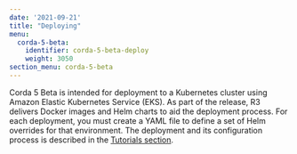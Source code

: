 ```yaml
---
date: '2021-09-21'
title: "Deploying"
menu:
  corda-5-beta:
    identifier: corda-5-beta-deploy
    weight: 3050
section_menu: corda-5-beta
---
```

Corda 5 Beta is intended for deployment to a Kubernetes cluster using Amazon Elastic Kubernetes Service (EKS).
As part of the release, R3 delivers Docker images and Helm charts to aid the deployment process.
For each deployment, you must create a YAML file to define a set of Helm overrides for that environment.
The deployment and its configuration process is described in the [Tutorials section](deployment-tutorials/deploy-corda-cluster.html).
